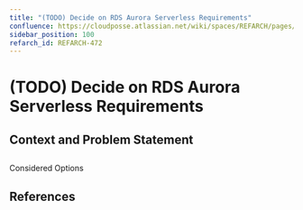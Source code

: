 ```yaml
---
title: "(TODO) Decide on RDS Aurora Serverless Requirements"
confluence: https://cloudposse.atlassian.net/wiki/spaces/REFARCH/pages/1178009637/REFARCH-472+-+%28TODO%29+Decide+on+RDS+Aurora+Serverless+Requirements
sidebar_position: 100
refarch_id: REFARCH-472
---
```


# (TODO) Decide on RDS Aurora Serverless Requirements

## Context and Problem Statement

##
Considered Options

## References

